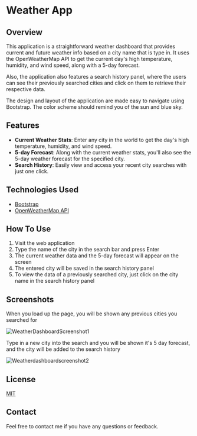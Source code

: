 # Weather App

## Overview

This application is a straightforward weather dashboard that provides current and future weather info based on a city name that is type in. It uses the OpenWeatherMap API to get the current day's high temperature, humidity, and wind speed, along with a 5-day forecast. 

Also, the application also features a search history panel, where the users can see their previously searched cities and click on them to retrieve their respective data. 

The design and layout of the application are made easy to navigate using Bootstrap. The color scheme should remind you of the sun and blue sky.

## Features

- **Current Weather Stats**: Enter any city in the world to get the day's high temperature, humidity, and wind speed.
- **5-day Forecast**: Along with the current weather stats, you'll also see the 5-day weather forecast for the specified city.
- **Search History**: Easily view and access your recent city searches with just one click.

## Technologies Used

- [Bootstrap](https://getbootstrap.com/)
- [OpenWeatherMap API](https://openweathermap.org/api)

## How To Use

1. Visit the web application
2. Type the name of the city in the search bar and press Enter
3. The current weather data and the 5-day forecast will appear on the screen
4. The entered city will be saved in the search history panel
5. To view the data of a previously searched city, just click on the city name in the search history panel

## Screenshots

When you load up the page, you will be shown any previous cities you searched for

![WeatherDashboardScreenshot1](https://github.com/RMosley912/WeatherDashboard/assets/122495055/be12b7cc-34d3-4bfd-96af-079caa1138b9)

Type in a new city into the search and you will be shown it's 5 day forecast, and the city will be added to the search history

![Weatherdashboardscreenshot2](https://github.com/RMosley912/WeatherDashboard/assets/122495055/1541da33-2572-452c-b0ab-878d08b22627)


## License

[MIT](https://choosealicense.com/licenses/mit/)

## Contact

Feel free to contact me if you have any questions or feedback.



